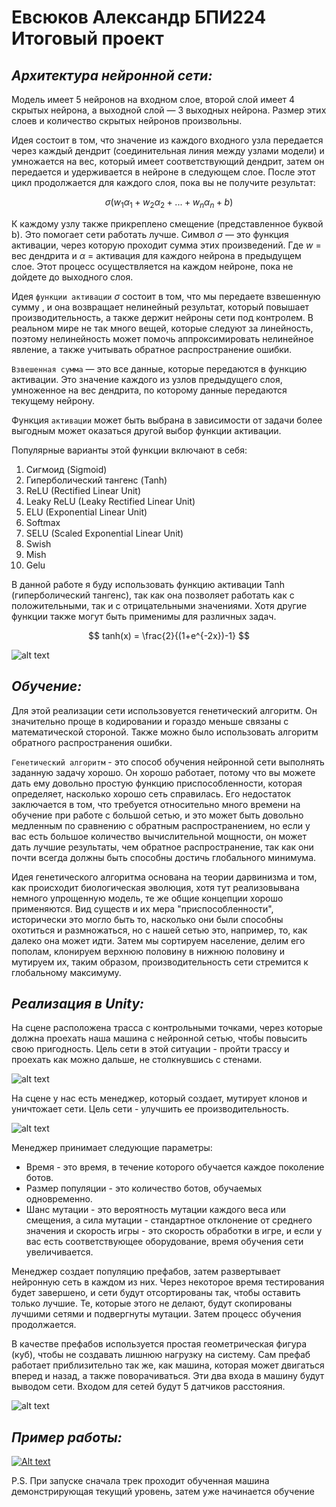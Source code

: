 # Евсюков Александр БПИ224 <br/>Итоговый проект 

## _Архитектура нейронной сети:_ 
Модель имеет 5 нейронов на входном слое, второй слой имеет 4 скрытых нейрона, а выходной слой — 3 выходных нейрона. Размер этих слоев и количество скрытых нейронов произвольны.

Идея состоит в том, что значение из каждого входного узла передается через каждый дендрит (соединительная линия между узлами модели) и умножается на вес, который имеет соответствующий дендрит, затем он передается и удерживается в нейроне в следующем слое. После этот цикл продолжается для каждого слоя, пока вы не получите результат:

$$
\sigma(w_1\alpha_1 + w_2\alpha_2 + ... + w_n\alpha_n + b)
$$

К каждому узлу также прикреплено смещение (представленное буквой b). Это помогает сети работать лучше. Символ $\sigma$ — это функция активации, через которую проходит сумма этих произведений. Где $w$ = вес дендрита и $\alpha$ = активация для каждого нейрона в предыдущем слое. Этот процесс осуществляется на каждом нейроне, пока не дойдете до выходного слоя.

Идея `функции активации` $\sigma$ состоит в том, что мы передаете взвешенную сумму , и она возвращает нелинейный результат, который повышает производительность, а также держит нейроны сети под контролем. В реальном мире не так много вещей, которые следуют за линейность, поэтому нелинейность может помочь аппроксимировать нелинейное явление, а также учитывать обратное распространение ошибки.

`Взвешенная сумма` — это все данные, которые передаются в функцию активации. Это значение каждого из узлов предыдущего слоя, умноженное на вес дендрита, по которому данные передаются текущему нейрону.

Функция `активации` может быть выбрана в зависимости от задачи более выгодным может оказаться другой выбор функции активации.

Популярные варианты этой функции включают в себя:
   1. Сигмоид (Sigmoid)
   2. Гиперболический тангенс (Tanh)
   3. ReLU (Rectified Linear Unit)
   4. Leaky ReLU (Leaky Rectified Linear Unit)
   5. ELU (Exponential Linear Unit)
   6. Softmax
   7. SELU (Scaled Exponential Linear Unit)
   8. Swish
   9. Mish
   10. Gelu

В данной работе я буду использовать функцию активации Tanh (гиперболический тангенс), так как она позволяет работать как с положительными, так и с отрицательными значениями. Хотя другие функции также могут быть применимы для различных задач.

$$
tanh(x) = \frac{2}{(1+e^{-2x})-1}
$$

![alt text](screenshots/image-1.png)

## _Обучение:_
Для этой реализации сети использовуется генетический алгоритм. Он значительно проще в кодировании и гораздо меньше связаны с математической стороной. Также можно было использовать алгоритм обратного распространения ошибки.

`Генетический алгоритм` - это способ обучения нейронной сети выполнять заданную задачу хорошо. Он хорошо работает, потому что вы можете дать ему довольно простую функцию приспособленности, которая определяет, насколько хорошо сеть справилась. Его недостаток заключается в том, что требуется относительно много времени на обучение при работе с большой сетью, и это может быть довольно медленным по сравнению с обратным распространением, но если у вас есть большое количество вычислительной мощности, он может дать лучшие результаты, чем обратное распространение, так как они почти всегда должны быть способны достичь глобального минимума.

Идея генетического алгоритма основана на теории дарвинизма и том, как происходит биологическая эволюция, хотя тут реализовывана немного упрощенную модель, те же общие концепции хорошо применяются. Вид существ и их мера "приспособленности", исторически это могло быть то, насколько они были способны охотиться и размножаться, но с нашей сетью это, например, то, как далеко она может идти. Затем мы сортируем население, делим его пополам, клонируем верхнюю половину в нижнюю половину и мутируем их, таким образом, производительность сети стремится к глобальному максимуму.

## _Реализация в Unity:_
На сцене расположена трасса с контрольными точками, через которые должна проехать наша машина с нейронной сетью, чтобы повысить свою пригодность. Цель сети в этой ситуации - пройти трассу и проехать как можно дальше, не столкнувшись с стенами.

![alt text](screenshots/image-3.png)

На сцене у нас есть менеджер, который создает, мутирует клонов и уничтожает сети. Цель сети - улучшить ее производительность.

![alt text](screenshots/image.png)

Менеджер принимает следующие параметры:
* Время - это время, в течение которого обучается каждое поколение ботов. 
* Размер популяции - это количество ботов, обучаемых одновременно. 
* Шанс мутации - это вероятность мутации каждого веса или смещения, а сила мутации - стандартное отклонение от среднего значения и скорость игры - это скорость обработки в игре, и если у вас есть соответствующее оборудование, время обучения сети увеличивается.

Менеджер создает популяцию префабов, затем развертывает нейронную сеть в каждом из них. Через некоторое время тестирования будет завершено, и сети будут отсортированы так, чтобы оставить только лучшие. Те, которые этого не делают, будут скопированы лучшими сетями и подвергнуты мутации. Затем процесс обучения продолжается.

В качестве префабов используется простая геометрическая фигура (куб), чтобы не создавать лишнюю нагрузку на систему. Сам префаб работает приблизительно так же, как машина, которая может двигаться вперед и назад, а также поворачиваться. Эти два входа в машину будут выводом сети. Входом для сетей будут 5 датчиков расстояния.

![alt text](screenshots/image-2.png)

## _Пример работы:_
[![Alt text](screenshots/image-5.png)](https://youtu.be/tZoVw4kjEDs)

P.S. При запуске сначала трек проходит обученная машина демонстрирующая текущий уровень, затем уже начинается обучение